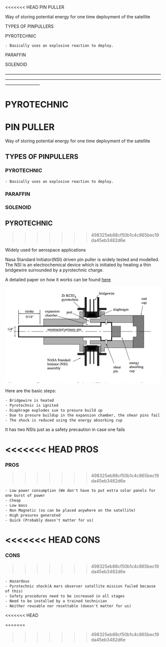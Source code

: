 <<<<<<< HEAD
PIN PULLER

Way of storing potential energy for one time deployment of the satellite

TYPES OF PINPULLERS

PYROTECHNIC

	- Basically uses an explosive reaction to deploy.

PARAFFIN

SOLENOID

————————————————————————————————————————————————————————————————————————————————

PYROTECHNIC
=======
# PIN PULLER

Way of storing potential energy for one time deployment of the satellite

## TYPES OF PINPULLERS

### PYROTECHNIC

	- Basically uses an explosive reaction to deploy.

### PARAFFIN

### SOLENOID


## PYROTECHNIC
>>>>>>> 498325eb88cf50b1c4c865bec19da45eb3482d6e

Widely used for aerospace applications

Nasa Standard Initiator(NSI) driven pin puller is widely tested and modelled.
The NSI is an electrochemical device which is initiated by heating a thin bridgewire surrounded by a pyrotechnic charge.

A detailed paper on how it works can be found [here](https://ntrs.nasa.gov/archive/nasa/casi.ntrs.nasa.gov/19890005798.pdf)

![alt tag](https://github.com/nivedk/ADVITIY/blob/master/Deployment/power-impulse-mechanisms/pinpulller/NSI-driven-pinpuller.png)

Here are the basic steps:

	- Bridgewire is heated
	- Pyrotechnic is ignited
	- Diaphragm explodes sue to presure build up
	- Due to presure buildup in the expansion chamber, the shear pins fail
	- The shock is reduced using the energy absorbing cup
	
It has two NSIs just as a safety precaution in case one fails
	
<<<<<<< HEAD
PROS
=======
### PROS
>>>>>>> 498325eb88cf50b1c4c865bec19da45eb3482d6e

	- Low power consumption (We don't have to put extra solar panels for one burst of power
	- Cheap
	- Low mass
	- Non Magnetic (so can be placed anywhere on the satellite)
	- High presures generated
	- Quick (Probably doesn't matter for us)
	
<<<<<<< HEAD
CONS
=======
### CONS
>>>>>>> 498325eb88cf50b1c4c865bec19da45eb3482d6e

	- Hazardous
	- Pyrotechnic shock(A mars observer satellite mission failed because of this)
	- Safety procedures need to be increased in all stages
	- Need to be installed by a trained technician
	- Neither reusable nor resettable (doesn't matter for us)


<<<<<<< HEAD

=======
>>>>>>> 498325eb88cf50b1c4c865bec19da45eb3482d6e

